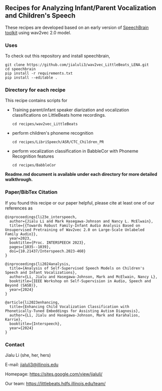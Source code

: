 ## Recipes for Analyzing Infant/Parent Vocalization and Children's Speech 
These recipes are developed based on an early version of [SpeechBrain toolkit](https://github.com/speechbrain/speechbrain) using wav2vec 2.0 model. 

### Uses
To check out this repository and install speechbrain,
```
git clone https://github.com/jialuli3/wav2vec_LittleBeats_LENA.git
cd speechbrain
pip install -r requirements.txt
pip install --editable .
```

### Directory for each recipe
This recipe contains scripts for 
- Training parent/infant speaker diarization and vocalization classifications on LittleBeats home recordings. 

  ```
  cd recipes/wav2vec_LittleBeats
  ```
- perform children's phoneme recognition
  ```
  cd recipes/LibriSpeech/ASR/CTC_Children_PR
  ```
- perform vocalization classification in BabbleCor with Phoneme Recognition features 
  ```
  cd recipes/BabbleCor
  ```
**Readme.md document is available under each directory for more detailed walkthrough.**

### Paper/BibTex Citation
If you found this recipe or our paper helpful, please cite at least one of our references as
```
@inproceedings{li23e_interspeech,
  author={Jialu Li and Mark Hasegawa-Johnson and Nancy L. McElwain},
  title={{Towards Robust Family-Infant Audio Analysis Based on Unsupervised Pretraining of Wav2vec 2.0 on Large-Scale Unlabeled Family Audio}},
  year=2023,
  booktitle={Proc. INTERSPEECH 2023},
  pages={1035--1039},
  doi={10.21437/Interspeech.2023-460}
}
```
```
@inproceedings{li2024analysis,
  title={Analysis of Self-Supervised Speech Models on Children's Speech and Infant Vocalizations},
  author={Li, Jialu and Hasegawa-Johnson, Mark and McElwain, Nancy L},
  booktitle={IEEE Workshop on Self-Supervision in Audio, Speech and Beyond (SASB)},
  year={2024}
}
```
```
@article{li2023enhancing,
  title={Enhancing Child Vocalization Classification with Phonetically-Tuned Embeddings for Assisting Autism Diagnosis},
  author={Li, Jialu and Hasegawa-Johnson, Mark and Karahalios, Karrie},
  booktitle={Interspeech},
  year={2024}
}
```
### Contact
Jialu Li (she, her, hers)

E-mail: jialuli3@illinois.edu

Homepage: https://sites.google.com/view/jialuli/

Our team: https://littlebeats.hdfs.illinois.edu/team/
